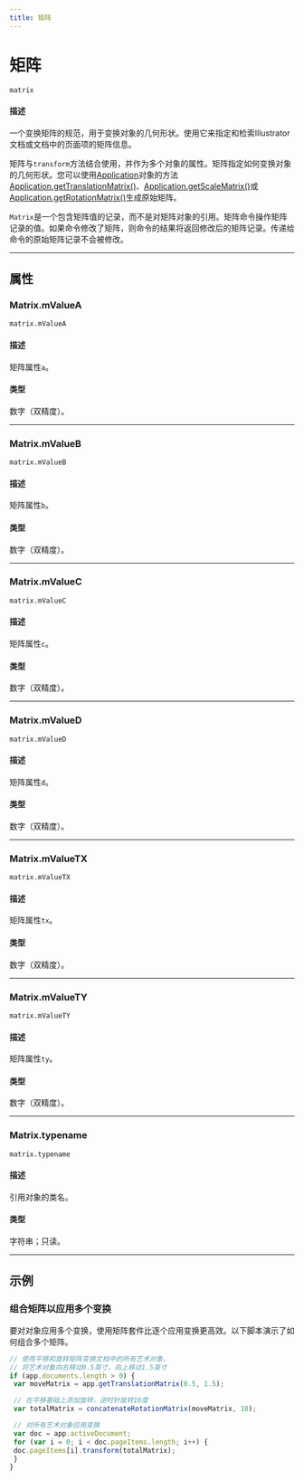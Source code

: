 ```yaml
---
title: 矩阵
---
```

# 矩阵

`matrix`

#### 描述

一个变换矩阵的规范，用于变换对象的几何形状。使用它来指定和检索Illustrator文档或文档中的页面项的矩阵信息。

矩阵与`transform`方法结合使用，并作为多个对象的属性。矩阵指定如何变换对象的几何形状。您可以使用[Application](.././Application)对象的方法[Application.getTranslationMatrix()](../Application#applicationgettranslationmatrix)、[Application.getScaleMatrix()](../Application#applicationgetscalematrix)或[Application.getRotationMatrix()](../Application#applicationgetrotationmatrix)生成原始矩阵。

`Matrix`是一个包含矩阵值的记录，而不是对矩阵对象的引用。矩阵命令操作矩阵记录的值。如果命令修改了矩阵，则命令的结果将返回修改后的矩阵记录。传递给命令的原始矩阵记录不会被修改。

---

## 属性

### Matrix.mValueA

`matrix.mValueA`

#### 描述

矩阵属性`a`。

#### 类型

数字（双精度）。

---

### Matrix.mValueB

`matrix.mValueB`

#### 描述

矩阵属性`b`。

#### 类型

数字（双精度）。

---

### Matrix.mValueC

`matrix.mValueC`

#### 描述

矩阵属性`c`。

#### 类型

数字（双精度）。

---

### Matrix.mValueD

`matrix.mValueD`

#### 描述

矩阵属性`d`。

#### 类型

数字（双精度）。

---

### Matrix.mValueTX

`matrix.mValueTX`

#### 描述

矩阵属性`tx`。

#### 类型

数字（双精度）。

---

### Matrix.mValueTY

`matrix.mValueTY`

#### 描述

矩阵属性`ty`。

#### 类型

数字（双精度）。

---

### Matrix.typename

`matrix.typename`

#### 描述

引用对象的类名。

#### 类型

字符串；只读。

---

## 示例

### 组合矩阵以应用多个变换

要对对象应用多个变换，使用矩阵套件比逐个应用变换更高效。以下脚本演示了如何组合多个矩阵。

```javascript
// 使用平移和旋转矩阵变换文档中的所有艺术对象，
// 将艺术对象向右移动0.5英寸，向上移动1.5英寸
if (app.documents.length > 0) {
 var moveMatrix = app.getTranslationMatrix(0.5, 1.5);

 // 在平移基础上添加旋转，逆时针旋转10度
 var totalMatrix = concatenateRotationMatrix(moveMatrix, 10);

 // 对所有艺术对象应用变换
 var doc = app.activeDocument;
 for (var i = 0; i < doc.pageItems.length; i++) {
 doc.pageItems[i].transform(totalMatrix);
 }
}
```
